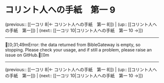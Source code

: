 # コリント人への手紙　第一 9

(previous:: [[一コリ 8|← コリント人への手紙　第一 8]]) | (up:: [[コリント人への手紙　第一]]) | (next:: [[一コリ 10|コリント人への手紙　第一 10 →]])

***
[0;31;49mError: the data returned from BibleGateway is empty, so stopping. Please check your usage, and if still a problem, please raise an issue on GitHub.[0m

***

(previous:: [[一コリ 8|← コリント人への手紙　第一 8]]) | (up:: [[コリント人への手紙　第一]]) | (next:: [[一コリ 10|コリント人への手紙　第一 10 →]])
